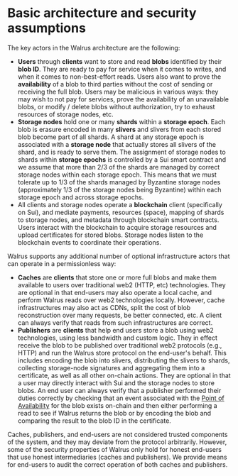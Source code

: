 # Basic architecture and security assumptions

The key actors in the Walrus architecture are the following:

- **Users** through **clients** want to store and read **blobs** identified by their **blob ID**.
  They are ready to pay for service
  when it comes to writes, and when it comes to non-best-effort reads. Users also want to prove
  the **availability** of a blob to third parties without the cost of sending or receiving the full
  blob. Users may be malicious in various ways: they may wish to not pay for services, prove the
  availability of an unavailable blobs, or modify / delete blobs without authorization, try to
  exhaust resources of storage nodes, etc.
- **Storage nodes** hold one or many **shards** within a **storage epoch**. Each blob is erasure
  encoded in many **slivers** and slivers from each stored blob become part of all shards. A shard
  at any storage epoch is associated with a **storage node** that actually stores all slivers of
  the shard, and is ready to serve them. The assignment of storage nodes to shards within
  **storage epochs** is controlled by a Sui smart contract and we assume that more than 2/3 of the
  shards are managed by correct storage nodes within each storage epoch. This means that we must
  tolerate up to 1/3 of the shards managed by Byzantine storage nodes (approximately 1/3 of the
  storage nodes being Byzantine) within each storage epoch and across storage epochs.
- All clients and storage nodes operate a **blockchain** client (specifically on Sui), and mediate
  payments, resources (space), mapping of shards to storage nodes, and metadata through blockchain
  smart contracts. Users interact with the blockchain to acquire storage resources and upload
  certificates for stored blobs. Storage nodes listen to the blockchain events to coordinate
  their operations.

Walrus supports any additional number of optional infrastructure actors that can operate in a
permissionless way:

- **Caches** are **clients** that store one or more full blobs and make them available to users
  over traditional web2 (HTTP, etc) technologies. They are optional in that end-users may also
  operate a local cache, and perform Walrus reads over web2 technologies locally. However, cache
  infrastructures may also act as CDNs, split the cost of blob reconstruction over many requests,
  be better connected, etc. A client can always verify that reads from such infrastructures
  are correct.
- **Publishers** are **clients** that help end users store a blob using web2 technologies,
  using less bandwidth and custom logic. They in effect receive the blob to be published over
  traditional web2 protocols (e.g., HTTP) and run the Walrus store protocol on the end-user's
  behalf. This includes encoding the blob into slivers, distributing the slivers to shards,
  collecting storage-node signatures and aggregating them into a certificate, as well as all
  other on-chain actions. They are optional in that a user may directly interact with Sui and
  the storage nodes to store blobs. An end user can always verify that a publisher
  performed their duties correctly by checking that an event associated with the
  [Point of Availability](./properties.md) for the blob exists on-chain
  and then either performing a read to see if Walrus returns the blob or by encoding the blob
  and comparing the result to the blob ID in the certificate.

Caches, publishers, and end-users are not considered trusted components of the system, and they may
deviate from the protocol arbitrarily. However, some of the security properties of Walrus only hold
for honest end-users that use honest intermediaries (caches and publishers). We provide means for
end-users to audit the correct operation of both caches and publishers.
